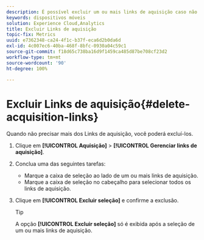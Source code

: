 ```yaml
---
description: É possível excluir um ou mais links de aquisição caso não sejam mais necessários.
keywords: dispositivos móveis
solution: Experience Cloud,Analytics
title: Excluir Links de aquisição
topic-fix: Metrics
uuid: e7362348-ca24-4f1c-b37f-eca6d2b0da6d
exl-id: 4c007ec6-40ba-468f-8bfc-0930a04c59c1
source-git-commit: f18d65c738ba16d9f1459ca485d87be708cf23d2
workflow-type: tm+mt
source-wordcount: '90'
ht-degree: 100%

---
```


# Excluir Links de aquisição{#delete-acquisition-links}

Quando não precisar mais dos Links de aquisição, você poderá excluí-los.

1. Clique em **[!UICONTROL Aquisição]** > **[!UICONTROL Gerenciar links de aquisição]**.
1. Conclua uma das seguintes tarefas:

   * Marque a caixa de seleção ao lado de um ou mais links de aquisição.
   * Marque a caixa de seleção no cabeçalho para selecionar todos os links de aquisição.

1. Clique em **[!UICONTROL Excluir seleção]** e confirme a exclusão.

   >[!TIP]
   >
   >A opção **[!UICONTROL Excluir seleção]** só é exibida após a seleção de um ou mais links de aquisição.
